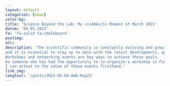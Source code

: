 ```yaml
---
layout: default
categories: [news]
color-bg: 
title: 'Science Beyond the Lab: My <i>AHA</i> Moment of March 2023'
datum: '04.05.2023'
fa: 'fa-solid fa-chalkboard'
postimg: 
alt: 
description: 'The scientific community is constantly evolving and growing, 
and it is essential to stay up to date with the latest developments, gain new insights, and share experiences. 
Workshops and networking events are key ways to achieve these goals.
As someone who has had the opportunity to co-organize a workshop in Finland, 
I can attest to the value of these events firsthand.'
link_img: 
longtext: '/posts/2023-05-04-AHA-May23'
---
```

